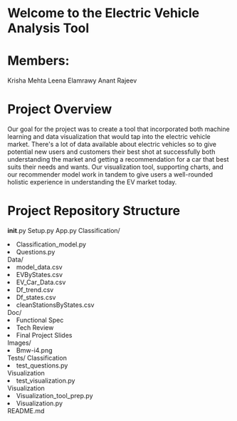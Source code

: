 # Welcome to the Electric Vehicle Analysis Tool 

# Members:
Krisha Mehta  Leena Elamrawy  Anant Rajeev  

# Project Overview
Our goal for the project was to create a tool that incorporated both machine learning and data visualization that would tap into the electric vehicle market. There's a lot of data available about electric vehicles so to give potential new users and customers their best shot at successfully both understanding the market and getting a recommendation for a car that best suits their needs and wants. Our visualization tool, supporting charts, and our recommender model work in tandem to give users a well-rounded holistic experience in understanding the EV market today. 

# Project Repository Structure
__init__.py
Setup.py
App.py
Classification/
<li>Classification_model.py</li>
<li>Questions.py</li>
Data/
<li>model_data.csv</li>
<li>EVByStates.csv</li>
<li>EV_Car_Data.csv</li>
<li>Df_trend.csv</li>
<li>Df_states.csv</li>
<li>cleanStationsByStates.csv</li>
Doc/
<li>Functional Spec</li>
<li>Tech Review</li>
<li>Final Project Slides</li>
Images/
<li>Bmw-i4.png</li>
Tests/
Classification
<li>test_questions.py</li>
Visualization
<li>test_visualization.py</li>
Visualization
<li>Visualization_tool_prep.py</li>
<li>Visualization.py</li>
README.md



